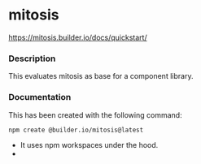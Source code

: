 # mitosis
https://mitosis.builder.io/docs/quickstart/

### Description
This evaluates mitosis as base for a component library.

### Documentation

This has been created with the following command:
```bash
npm create @builder.io/mitosis@latest
```

* It uses npm workspaces under the hood.
* 